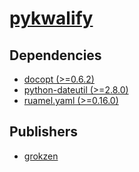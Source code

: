 # [pykwalify](https://pypi.org/project/pykwalify)

## Dependencies
- [docopt (>=0.6.2)](packages/d/docopt.md)
- [python-dateutil (>=2.8.0)](packages/p/python-dateutil.md)
- [ruamel.yaml (>=0.16.0)](packages/r/ruamel.yaml.md)



## Publishers
- [grokzen](https://pypi.org/user/grokzen)

